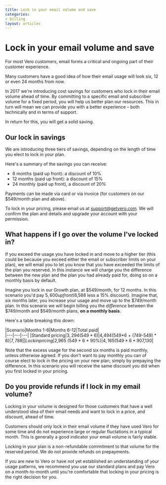 ```yaml
---
title: Lock in your email volume and save
categories:
- billing
layout: articles
---
```


# Lock in your email volume and save

For most Vero customers, email forms a critical and ongoing part of their customer experience.

Many customers have a good idea of how their email usage will look six, 12 or even 24 months from now.

In 2017 we're introducing cost savings for customers who lock in their email volume ahead of time. By committing to a specific email and subscriber volume for a fixed period, you will help us better plan our resources. This in turn will mean we can provide you with a better experience – both technically and in terms of support. 

In return for this, you will get a solid saving.

## Our lock in savings

We are introducing three tiers of savings, depending on the length of time you elect to lock in your plan. 

Here's a summary of the savings you can receive:

- 6 months (paid up front): a discount of 10%
- 12 months (paid up front): a discount of 15%
- 24 monthly (paid up front), a discount of 20%

Payments can be made via card or via invoice (for customers on our $549/month plan and above).

To lock in your pricing, please email us at [support@getvero.com]({{site.data.links.email_us}}). We will confirm the plan and details and upgrade your account with your permission.

## What happens if I go over the volume I've locked in?

If you exceed the usage you have locked in and move to a higher tier (this could be because you exceed either the email or subscriber limits on your plan), we will email you to let you know that you have exceeded the limits of the plan you reserved. In this instance we will charge you the difference between the new plan and the plan you had already paid for, doing so on a monthly basis by default.

Imagine you lock in our Growth plan, at $549/month, for 12 months. In this scenario you'd pay $5,600 up front ($6,588 less a 15% discount). Imagine that, six months later, you increase your usage and move up to the $749/month plan. In this scenario we will begin billing you the _difference_ between the $749/month and $549/month plans, **on a monthly basis**. 

Here's a table breaking this down:

|Scenario|Months 1-6|Months 6-12|Total paid|   
|---|---|---|
|Standard pricing|$3,294 (549 * 6)|$4,494(549*6 + (749-549) * 6)|$7,788|
|Lock in pricing|$2,965 (549 * 6 * 90%)|$4,165 (549 * 6 * 90% + (749-549) * 6)|$7,130|

Note that the excess usage for the second six months is paid monthly, unless otherwise agreed. If you don't want to pay monthly you can of course elect to lock in the pricing on your new plan, simply by prepaying the difference. In this scenario you will receive the same discount you did when you first locked in your pricing.

## Do you provide refunds if I lock in my email volume?

Locking in your volume is designed for those customers that have a well understood idea of their email needs and want to lock in a price, and discount, ahead of time. 

Customers should only lock in their email volume if they have used Vero for some time and do not experience large or regular fluctations in a typical month. This is generally a good indicator your email volume is fairly stable.

Locking in your plan is a non-refundable commitment to that volume for the reserved period. We do not provide refunds on prepayments.

If you are new to Vero or have not yet established an understanding of your usage patterns, we recommend you use our standard plans and pay Vero on a month-to-month until you're comfortable that locking in your pricing is the right decision for you.
